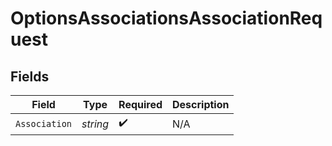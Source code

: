 # OptionsAssociationsAssociationRequest


## Fields

| Field              | Type               | Required           | Description        |
| ------------------ | ------------------ | ------------------ | ------------------ |
| `Association`      | *string*           | :heavy_check_mark: | N/A                |